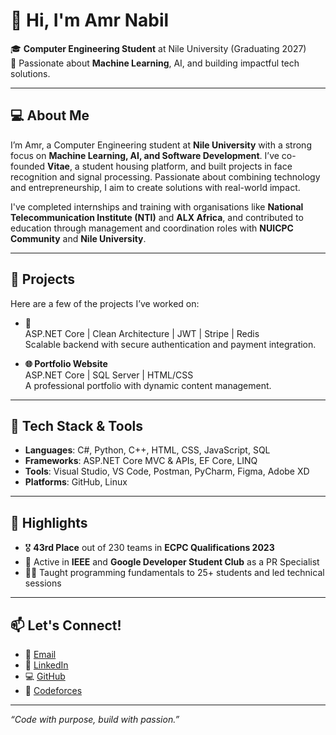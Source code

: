 # 👋 Hi, I'm Amr Nabil

🎓 **Computer Engineering Student** at Nile University (Graduating 2027)  
🧠 Passionate about **Machine Learning**, AI, and building impactful tech solutions.

---

## 💻 About Me

I’m Amr, a Computer Engineering student at **Nile University** with a strong focus on **Machine Learning, AI, and Software Development**. I’ve co-founded **Vitae**, a student housing platform, and built projects in face recognition and signal processing. Passionate about combining technology and entrepreneurship, I aim to create solutions with real-world impact.

I've completed internships and training with organisations like **National Telecommunication Institute (NTI)** and **ALX Africa**, and contributed to education through management and coordination roles with **NUICPC Community** and **Nile University**.

---

## 🚀 Projects

Here are a few of the projects I’ve worked on:

- **🛒**  
  ASP.NET Core | Clean Architecture | JWT | Stripe | Redis  
  Scalable backend with secure authentication and payment integration.

- **🌐 Portfolio Website**  
  ASP.NET Core | SQL Server | HTML/CSS  
  A professional portfolio with dynamic content management.

---

## 🧰 Tech Stack & Tools

- **Languages**: C#, Python, C++, HTML, CSS, JavaScript, SQL  
- **Frameworks**: ASP.NET Core MVC & APIs, EF Core, LINQ  
- **Tools**: Visual Studio, VS Code, Postman, PyCharm, Figma, Adobe XD  
- **Platforms**: GitHub, Linux

---

## 🌟 Highlights

- 🎖️ **43rd Place** out of 230 teams in **ECPC Qualifications 2023**
- 👥 Active in **IEEE** and **Google Developer Student Club** as a PR Specialist
- 👨‍🏫 Taught programming fundamentals to 25+ students and led technical sessions

---

## 📫 Let's Connect!

- 📧 [Email](mailto:eng.abdallaelsaiedali@gmail.com)
- 💼 [LinkedIn](https://www.linkedin.com/in/abdallah-elsaied-3a4972248/)
- 💻 [GitHub](https://github.com/Abdalla-Elsaied)
- 🧠 [Codeforces](https://codeforces.com/profile/Abdalla-Elsaied)

---

*“Code with purpose, build with passion.”*
